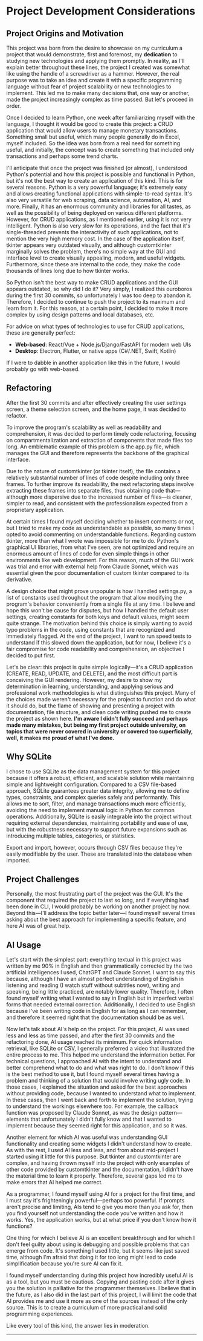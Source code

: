 # Project Development Considerations

## Project Origins and Motivation

This project was born from the desire to showcase on my curriculum a project that would demonstrate, first and foremost, my **dedication** to studying new technologies and applying them promptly. In reality, as I'll explain better throughout these lines, the project I created was somewhat like using the handle of a screwdriver as a hammer. However, the real purpose was to take an idea and create it with a specific programming language without fear of project scalability or new technologies to implement. This led me to make many decisions that, one way or another, made the project increasingly complex as time passed. But let's proceed in order.

Once I decided to learn Python, one week after familiarizing myself with the language, I thought it would be good to create this project: a CRUD application that would allow users to manage monetary transactions. Something small but useful, which many people generally do in Excel, myself included. So the idea was born from a real need for something useful, and initially, the concept was to create something that included only transactions and perhaps some trend charts.

I'll anticipate that once the project was finished (or almost), I understood Python's potential and how this project is possible and functional in Python, but it's not the best way to create an application of this kind. This is for several reasons. Python is a very powerful language; it's extremely easy and allows creating functional applications with simple-to-read syntax. It's also very versatile for web scraping, data science, automation, AI, and more. Finally, it has an enormous community and libraries for all tastes, as well as the possibility of being deployed on various different platforms. However, for CRUD applications, as I mentioned earlier, using it is not very intelligent. Python is also very slow for its operations, and the fact that it's single-threaded prevents the interactivity of such applications, not to mention the very high memory cost. In the case of the application itself, tkinter appears very outdated visually, and although customtkinter marginally solves the problem, there's no simple way at the GUI and interface level to create visually appealing, modern, and useful widgets. Furthermore, since these are internal to the code, they make the code thousands of lines long due to how tkinter works.

So Python isn't the best way to make CRUD applications and the GUI appears outdated, so why did I do it? Very simply, I realized this ouroboros during the first 30 commits, so unfortunately I was too deep to abandon it. Therefore, I decided to continue to push the project to its maximum and learn from it. For this reason, at a certain point, I decided to make it more complex by using design patterns and local databases, etc.

For advice on what types of technologies to use for CRUD applications, these are generally perfect:
- **Web-based**: React/Vue + Node.js/Django/FastAPI for modern web UIs
- **Desktop**: Electron, Flutter, or native apps (C#/.NET, Swift, Kotlin)

If I were to dabble in another application like this in the future, I would probably go with web-based.

## Refactoring

After the first 30 commits and after effectively creating the user settings screen, a theme selection screen, and the home page, it was decided to refactor.

To improve the program's scalability as well as readability and comprehension, it was decided to perform timely code refactoring, focusing on compartmentalization and extraction of components that made files too long. An emblematic example of this problem is the app.py file, which manages the GUI and therefore represents the backbone of the graphical interface.

Due to the nature of customtkinter (or tkinter itself), the file contains a relatively substantial number of lines of code despite including only three frames. To further improve its readability, the next refactoring steps involve extracting these frames into separate files, thus obtaining code that—although more dispersive due to the increased number of files—is cleaner, simpler to read, and consistent with the professionalism expected from a proprietary application.

At certain times I found myself deciding whether to insert comments or not, but I tried to make my code as understandable as possible, so many times I opted to avoid commenting on understandable functions. Regarding custom tkinter, more than what I wrote was impossible for me to do. Python's graphical UI libraries, from what I've seen, are not optimized and require an enormous amount of lines of code for even simple things in other environments like web development. For this reason, much of the GUI work was trial and error with external help from Claude Sonnet, which was essential given the poor documentation of custom tkinter compared to its derivative.

A design choice that might prove unpopular is how I handled settings.py, a list of constants used throughout the program that allow modifying the program's behavior conveniently from a single file at any time. I believe and hope this won't be cause for disputes, but how I handled the default user settings, creating constants for both keys and default values, might seem quite strange. The motivation behind this choice is simply wanting to avoid typo problems in the code, using constants that are recognized and immediately flagged. At the end of the project, I want to run speed tests to understand if this slowed down the application, but for now, I believe it's a fair compromise for code readability and comprehension, an objective I decided to put first.

Let's be clear: this project is quite simple logically—it's a CRUD application (CREATE, READ, UPDATE, and DELETE), and the most difficult part is conceiving the GUI rendering. However, my desire to show my determination in learning, understanding, and applying serious and professional work methodologies is what distinguishes this project. Many of the choices made weren't necessary for the project to function and do what it should do, but the flame of showing and presenting a project with documentation, file structure, and clean code writing pushed me to create the project as shown here. **I'm aware I didn't fully succeed and perhaps made many mistakes, but being my first project outside university, on topics that were never covered in university or covered too superficially, well, it makes me proud of what I've done.**

## Why SQLite

I chose to use SQLite as the data management system for this project because it offers a robust, efficient, and scalable solution while maintaining simple and lightweight configuration. Compared to a CSV file-based approach, SQLite guarantees greater data integrity, allowing me to define types, constraints, and complex queries safely and performantly. This allows me to sort, filter, and manage transactions much more efficiently, avoiding the need to implement manual logic in Python for common operations. Additionally, SQLite is easily integrable into the project without requiring external dependencies, maintaining portability and ease of use, but with the robustness necessary to support future expansions such as introducing multiple tables, categories, or statistics.

Export and import, however, occurs through CSV files because they're easily modifiable by the user. These are translated into the database when imported.

## Project Challenges

Personally, the most frustrating part of the project was the GUI. It's the component that required the project to last so long, and if everything had been done in CLI, I would probably be working on another project by now. Beyond this—I'll address the topic better later—I found myself several times asking about the best approach for implementing a specific feature, and here AI was of great help.

## AI Usage

Let's start with the simplest part: everything textual in this project was written by me 90% in English and then grammatically corrected by the two artificial intelligences I used, ChatGPT and Claude Sonnet. I want to say this because, although I have an almost perfect understanding of English in listening and reading (I watch stuff without subtitles now), writing and speaking, being little practiced, are notably lower quality. Therefore, I often found myself writing what I wanted to say in English but in imperfect verbal forms that needed external correction. Additionally, I decided to use English because I've been writing code in English for as long as I can remember, and therefore it seemed right that the documentation should be as well.

Now let's talk about AI's help on the project. For this project, AI was used less and less as time passed, and after the first 30 commits and the refactoring done, AI usage reached its minimum. For quick information retrieval, like SQLite or CSV, I generally preferred a video that illustrated the entire process to me. This helped me understand the information better. For technical questions, I approached AI with the intent to understand and better comprehend what to do and what was right to do. I don't know if this is the best method to use it, but I found myself several times having a problem and thinking of a solution that would involve writing ugly code. In those cases, I explained the situation and asked for the best approaches without providing code, because I wanted to understand what to implement. In these cases, then I went back and forth to implement the solution, trying to understand the workings elsewhere too. For example, the callback function was proposed by Claude Sonnet, as was the design pattern—elements that unfortunately I didn't fully know and that I wanted to implement because they seemed right for this application, and so it was.

Another element for which AI was useful was understanding GUI functionality and creating some widgets I didn't understand how to create. As with the rest, I used AI less and less, and from about mid-project I started using it little for this purpose. But tkinter and customtkinter are complex, and having thrown myself into the project with only examples of other code provided by customtkinter and the documentation, I didn't have the material time to learn it properly. Therefore, several gaps led me to make errors that AI helped me correct.

As a programmer, I found myself using AI for a project for the first time, and I must say it's frighteningly powerful—perhaps too powerful. If prompts aren't precise and limiting, AIs tend to give you more than you ask for, then you find yourself not understanding the code you've written and how it works. Yes, the application works, but at what price if you don't know how it functions?

One thing for which I believe AI is an excellent breakthrough and for which I don't feel guilty about using is debugging and possible problems that can emerge from code. It's something I used little, but it seems like just saved time, although I'm afraid that doing it for too long might lead to code simplification because you're sure AI can fix it.

I found myself understanding during this project how incredibly useful AI is as a tool, but you must be cautious. Copying and pasting code after it gives you the solution is palliative for the programmer themselves. I believe that in the future, as I also did in the last part of this project, I will limit the code that AI provides me and use it more as one of the sources instead of the only source. This is to create a curriculum of more practical and solid programming experiences.

Like every tool of this kind, the answer lies in moderation.

----------

